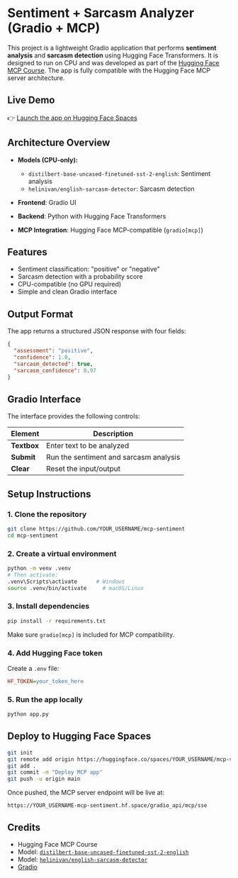 # Sentiment + Sarcasm Analyzer (Gradio + MCP)

This project is a lightweight Gradio application that performs **sentiment analysis** and **sarcasm detection** using Hugging Face Transformers. It is designed to run on CPU and was developed as part of the [Hugging Face MCP Course](https://huggingface.co/learn/mcp-course). The app is fully compatible with the Hugging Face MCP server architecture.

## Live Demo

👉 [Launch the app on Hugging Face Spaces](https://huggingface.co/spaces/igorpavlov-mgr/mcp-sentiment)

## Architecture Overview

- **Models (CPU-only):**
  - `distilbert-base-uncased-finetuned-sst-2-english`: Sentiment analysis
  - `helinivan/english-sarcasm-detector`: Sarcasm detection

- **Frontend**: Gradio UI  
- **Backend**: Python with Hugging Face Transformers  
- **MCP Integration**: Hugging Face MCP-compatible (`gradio[mcp]`)

## Features

- Sentiment classification: "positive" or "negative"
- Sarcasm detection with a probability score
- CPU-compatible (no GPU required)
- Simple and clean Gradio interface

## Output Format

The app returns a structured JSON response with four fields:

```json
{
  "assessment": "positive",
  "confidence": 1.0,
  "sarcasm_detected": true,
  "sarcasm_confidence": 0.97
}
```

## Gradio Interface

The interface provides the following controls:

| Element       | Description |
|---------------|-------------|
| **Textbox**   | Enter text to be analyzed |
| **Submit**    | Run the sentiment and sarcasm analysis |
| **Clear**     | Reset the input/output |

## Setup Instructions

### 1. Clone the repository

```bash
git clone https://github.com/YOUR_USERNAME/mcp-sentiment
cd mcp-sentiment
```

### 2. Create a virtual environment

```bash
python -m venv .venv
# Then activate:
.venv\Scripts\activate      # Windows
source .venv/bin/activate     # macOS/Linux
```

### 3. Install dependencies

```bash
pip install -r requirements.txt
```

Make sure `gradio[mcp]` is included for MCP compatibility.

### 4. Add Hugging Face token

Create a `.env` file:

```ini
HF_TOKEN=your_token_here
```

### 5. Run the app locally

```bash
python app.py
```

## Deploy to Hugging Face Spaces

```bash
git init
git remote add origin https://huggingface.co/spaces/YOUR_USERNAME/mcp-sentiment
git add .
git commit -m "Deploy MCP app"
git push -u origin main
```

Once pushed, the MCP server endpoint will be live at:

```
https://YOUR_USERNAME-mcp-sentiment.hf.space/gradio_api/mcp/sse
```

## Credits

- Hugging Face MCP Course  
- Model: [`distilbert-base-uncased-finetuned-sst-2-english`](https://huggingface.co/distilbert-base-uncased-finetuned-sst-2-english)  
- Model: [`helinivan/english-sarcasm-detector`](https://huggingface.co/helinivan/english-sarcasm-detector)  
- [Gradio](https://gradio.app/)
